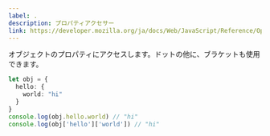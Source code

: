 ```yaml
---
label: .
description: プロパティアクセサー
link: https://developer.mozilla.org/ja/docs/Web/JavaScript/Reference/Operators/Property_Accessors
---
```


オブジェクトのプロパティにアクセスします。ドットの他に、ブラケットも使用できます。

```typescript
let obj = {
  hello: {
    world: "hi"
  }
}
console.log(obj.hello.world) // "hi"
console.log(obj['hello']['world']) // "hi"
```
